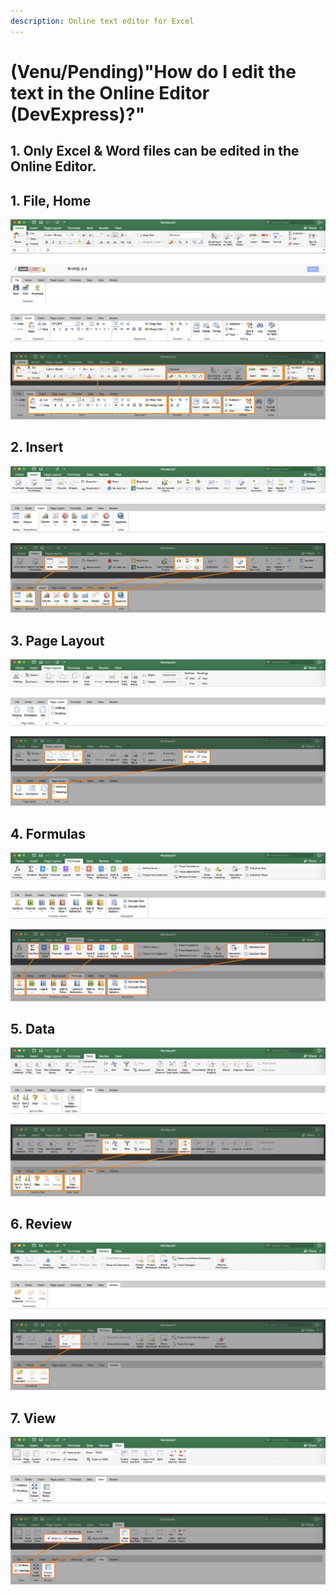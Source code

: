 ```yaml
---
description: Online text editor for Excel
---
```


# \(Venu/Pending\)"How do I edit the text in the Online Editor \(DevExpress\)?"

## 1. Only Excel & Word files can be edited in the Online Editor.

## 1. File, Home

![Microsoft Office Excel &#xB9C8;&#xC774;&#xD06C;&#xB85C;&#xC18C;&#xD504;&#xD2B8; &#xC624;&#xD53C;&#xC2A4; &#xC5D1;&#xC140; &#xBA54;&#xB274; 1: &#xD648; ](../.gitbook/assets/excel-menu_home.png)

![Dev Express &#xC628;&#xB77C;&#xC778; &#xC5D1;&#xC140; &#xBA54;&#xB274; 1: &#xD30C;&#xC77C; ](../.gitbook/assets/devexpress-menu_file.png)

![Dev Express &#xC628;&#xB77C;&#xC778; &#xC5D1;&#xC140; &#xBA54;&#xB274; 2: &#xD648; ](../.gitbook/assets/devexpress-menu_home.png)

![Home &#xBA54;&#xB274; &#xBE44;&#xAD50; ](../.gitbook/assets/menu_compare_home.png)

## 2. Insert

![Microsoft Office Excel &#xB9C8;&#xC774;&#xD06C;&#xB85C;&#xC18C;&#xD504;&#xD2B8; &#xC624;&#xD53C;&#xC2A4; &#xC5D1;&#xC140; &#xBA54;&#xB274; 2: &#xC0BD;&#xC785; ](../.gitbook/assets/excel-menu_insert.png)

![Dev Express &#xC628;&#xB77C;&#xC778; &#xC5D1;&#xC140; &#xBA54;&#xB274; 3: Insert ](../.gitbook/assets/devexpress-menu_insert.png)

![](../.gitbook/assets/menu_compare_insert.png)

## 3. Page Layout

![Microsoft Office Excel &#xB9C8;&#xC774;&#xD06C;&#xB85C;&#xC18C;&#xD504;&#xD2B8; &#xC624;&#xD53C;&#xC2A4; &#xC5D1;&#xC140; &#xBA54;&#xB274; 3: &#xD398;&#xC774;&#xC9C0; &#xB808;&#xC774;&#xC544;&#xC6C3; ](../.gitbook/assets/excel-menu_page_layout.png)

![Dev Express &#xC628;&#xB77C;&#xC778; &#xC5D1;&#xC140; &#xBA54;&#xB274; 4: Page Layout ](../.gitbook/assets/devexpress-menu_page_layout.png)

![](../.gitbook/assets/menu_compare_page_layout.png)

## 4. Formulas

![Microsoft Office Excel &#xB9C8;&#xC774;&#xD06C;&#xB85C;&#xC18C;&#xD504;&#xD2B8; &#xC624;&#xD53C;&#xC2A4; &#xC5D1;&#xC140; &#xBA54;&#xB274; 4: &#xD3EC;&#xBBAC;&#xB77C; \(&#xD568;&#xC218;\) ](../.gitbook/assets/excel-menu_formulas.png)

![Dev Express &#xC628;&#xB77C;&#xC778; &#xC5D1;&#xC140; &#xBA54;&#xB274; 5: Formulas ](../.gitbook/assets/devexpress-menu_formulas.png)

![](../.gitbook/assets/menu_compare_formulas.png)

## 5. Data

![Microsoft Office Excel &#xB9C8;&#xC774;&#xD06C;&#xB85C;&#xC18C;&#xD504;&#xD2B8; &#xC624;&#xD53C;&#xC2A4; &#xC5D1;&#xC140; &#xBA54;&#xB274; 5: &#xB370;&#xC774;&#xD130; ](../.gitbook/assets/excel-menu_data.png)

![Dev Express &#xC628;&#xB77C;&#xC778; &#xC5D1;&#xC140; &#xBA54;&#xB274; 7: Data ](../.gitbook/assets/devexpress-menu_data-1.png)

![](../.gitbook/assets/menu_compare_data.png)

## 6. Review

![Microsoft Office Excel &#xB9C8;&#xC774;&#xD06C;&#xB85C;&#xC18C;&#xD504;&#xD2B8; &#xC624;&#xD53C;&#xC2A4; &#xC5D1;&#xC140; &#xBA54;&#xB274; 6: &#xB9AC;&#xBDF0; ](../.gitbook/assets/excel-menu_review.png)

![Dev Express &#xC628;&#xB77C;&#xC778; &#xC5D1;&#xC140; &#xBA54;&#xB274; 8: Review](../.gitbook/assets/devexpress-menu_review.png)

![](../.gitbook/assets/menu_compare_review.png)

## 7. View

![Microsoft Office Excel &#xB9C8;&#xC774;&#xD06C;&#xB85C;&#xC18C;&#xD504;&#xD2B8; &#xC624;&#xD53C;&#xC2A4; &#xC5D1;&#xC140; &#xBA54;&#xB274; 7: &#xBCF4;&#xAE30; ](../.gitbook/assets/excel-menu_view.png)

![Dev Express &#xC628;&#xB77C;&#xC778; &#xC5D1;&#xC140; &#xBA54;&#xB274; 7: View ](../.gitbook/assets/devexpress-menu_view.png)

![](../.gitbook/assets/menu_compare_view-1.png)

